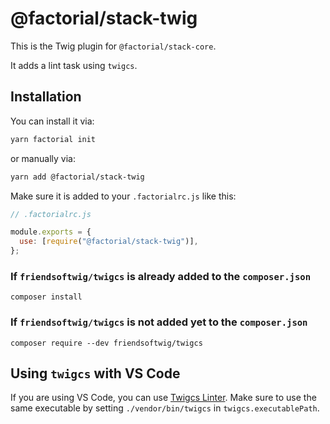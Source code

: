 # @factorial/stack-twig

This is the Twig plugin for `@factorial/stack-core`.

It adds a lint task using `twigcs`.

## Installation

You can install it via:

```bash
yarn factorial init
```

or manually via:

```bash
yarn add @factorial/stack-twig
```

Make sure it is added to your `.factorialrc.js` like this:

```js
// .factorialrc.js

module.exports = {
  use: [require("@factorial/stack-twig")],
};
```

### If `friendsoftwig/twigcs` is already added to the `composer.json`

```
composer install
```

### If `friendsoftwig/twigcs` is not added yet to the `composer.json`

```
composer require --dev friendsoftwig/twigcs
```

## Using `twigcs` with VS Code

If you are using VS Code, you can use [Twigcs Linter](https://github.com/cerzat43/vscode-twigcs). Make sure to use the same executable by setting `./vendor/bin/twigcs` in `twigcs.executablePath`.
